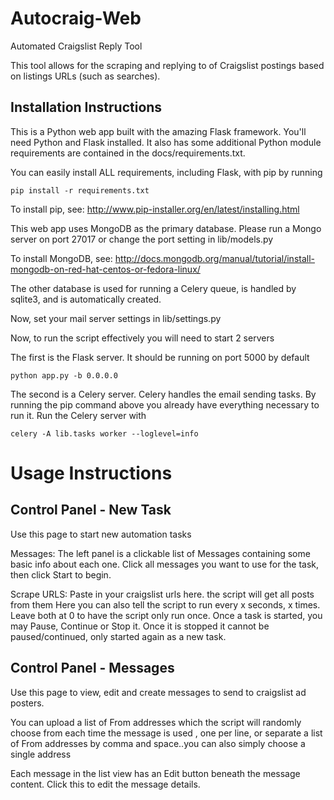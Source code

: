 Autocraig-Web
=============
Automated Craigslist Reply Tool

This tool allows for the scraping and replying to of Craigslist postings based on listings URLs (such as searches).

Installation Instructions
--------------------------
This is a Python web app built with the amazing Flask framework. You'll need Python and Flask installed.
It also has some additional Python module requirements are contained in the docs/requirements.txt.

You can easily install ALL requirements, including Flask, with pip by running

    pip install -r requirements.txt

To install pip, see: http://www.pip-installer.org/en/latest/installing.html

This web app uses MongoDB as the primary database. Please run a Mongo server on port 27017 or change the port setting in lib/models.py

To install MongoDB, see: http://docs.mongodb.org/manual/tutorial/install-mongodb-on-red-hat-centos-or-fedora-linux/

The other database is used for running a Celery queue, is handled by sqlite3, and is automatically created.

Now, set your mail server settings in lib/settings.py

Now, to run the script effectively you will need to start 2 servers

The first is the Flask server. It should be running on port 5000 by default

    python app.py -b 0.0.0.0

The second is a Celery server. Celery handles the email sending tasks.
By running the pip command above you already have everything necessary to run it.
Run the Celery server with

    celery -A lib.tasks worker --loglevel=info

Usage Instructions
==================

Control Panel - New Task
------------------------
Use this page to start new automation tasks

Messages: The left panel is a clickable list of Messages containing some basic info about each one.
Click all messages you want to use for the task, then click Start to begin.

Scrape URLS: Paste in your craigslist urls here. the script will get all posts from them
Here you can also tell the script to run every x seconds, x times. Leave both at 0 to have the script only run once.
Once a task is started, you may Pause, Continue or Stop it. Once it is stopped it cannot be paused/continued, only started again
as a new task.


Control Panel - Messages
------------------------
Use this page to view, edit and create messages to send to craigslist ad posters.

You can upload a list of From addresses which the script will randomly choose from each time the message is used
, one per line, or separate a list of From addresses by comma and space..you can also simply choose a single address

Each message in the list view has an Edit button beneath the message content. Click this to edit the message details.

